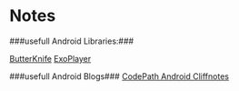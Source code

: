 # Notes

###usefull Android Libraries:###

[ButterKnife](http://jakewharton.github.io/butterknife/)
[ExoPlayer](https://github.com/google/ExoPlayer)

###usefull Android Blogs###
[CodePath Android Cliffnotes](https://github.com/codepath/android_guides/wiki/Android-Bootcamp-Cliffnotes)

